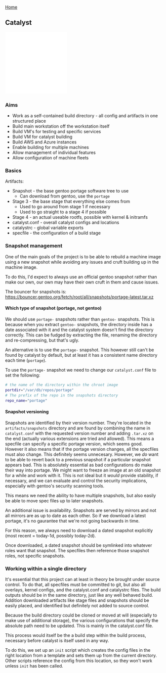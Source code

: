 [Home](../index.md)

## Catalyst

![Build by SBTS from the Noun Project](res/catalyst-splash.png)

### Aims

* Work as a self-contained build directory - all config and artifacts in one structured place
* Build main workstation off the workstation itself
* Build VM's for testing and specific services
* Build VM for catalyst building
* Build AWS and Azure instances
* Enable building for multiple machines
* Allow management of individual features
* Allow configuration of machine fleets

### Basics

Artifacts:

* Snapshot - the base gentoo portage software tree to use
  * Can download from gentoo, use the `portage`
* Stage 3 - the base stage that everything else comes from
  * Used to go around from stage 1 if necessary
  * Used to go straight to a stage 4 if possible
* Stage 4 - an actual useable rootfs, possible with kernel & initramfs
* catalyst.conf - overall catalyst configs and locations
* catalystrc - global variable exports
* specfile - the configuration of a build stage

### Snapshot management

One of the main goals of the project is to be able to rebuild a machine image using a new snapshot while avoiding any issues and cruft building up in the machine image.

To do this, I'd expect to always use an official gentoo snapshot rather than make our own, our own may have their own cruft in them and cause issues.

The bouncer for snapshots is: https://bouncer.gentoo.org/fetch/root/all/snapshots/portage-latest.tar.xz

#### Which type of snapshot (portage, not gentoo)

We should use `portage-` snapshots rather than `gentoo-` snapshots. This is because when you extract `gentoo-` snapshots, the directory inside has a date associated with it and the catalyst system doesn't find the directory correctly. This can be fudged by extracting the file, renaming the directory and re-compressing, but that's ugly.

An alternative is to use the `portage-` snapshot. This however still can't be found by catalyst by default, but at least it has a consistent name directory each time (`portage`).

To use the `portage-` snapshot we need to change our `catalyst.conf` file to set the following:

```bash
# the name of the directory within the chroot image
portdir="/var/db/repos/portage"
# The prefix of the repo in the snapshots directory
repo_name="portage"
```

#### Snapshot versioning

Snapshots are identified by their version number. They're located in the `artifacts/snapshots` directory and are found by combining the name in `catalyst.conf` with the requested version number and adding `.tar.xz` on the end (actually various extensions are tried and allowed). This means a specfile can specify a specific portage version, which seems good. However it also means that if the portage version changes, all the specfiles must also change. This definitely seems unnecesary. However, we *do* want to be able to revert back to a previous snapshot if a particular snapshot appears bad. This is absolutely essential as bad configurations do make their way into portage. We might want to freeze an image at an old snapshot for a while and work with it. This is not ideal but it *would* provide stability, if necessary, and we can evaluate and control the security implications, especially with gentoo's security scanning tools.

This means we need the ability to have multiple snapshots, but also easily be able to move spec files up to later snapshots.

An additional issue is availability. Snapshots are served by mirrors and not all mirrors are as up to date as each other. So if we download a latest portage, it's no gaurantee that we're not going backwards in time.

For this reason, we always need to download a dated snapshot explicitly (most recent = today-1d, possibly today-2d).

Once downloaded, a dated snapshot should be symlinked into whatever roles want that snapshot. The specfiles then reference those snapshot roles, not specific snapshots.

### Working within a single directory

It's essential that this project can at least in theory be brought under source control. To do that, all specfiles must be committed to git, but also all overlays, kernel configs, and the catalyst.conf and catalystrc files. The build outputs should be in the same directory, just like any well behaved build. Addition downloaded artifacts like stage files and snapshots should be easily placed, and identified but definitely not added to source control.

Because the build directory could be cloned or moved at will (especially to make use of additional storage), the various configurations that specify the absolute path need to be updated. This is mainly in the catalyst.conf file.

This process would itself be the a build step within the build process, necessary before catalyst is itself used in any way.

To do this, we set up an `init` script which creates the config files in the right location from a template and sets them up from the current directory. Other scripts reference the config from this location, so they won't work unless `init` has been called.


